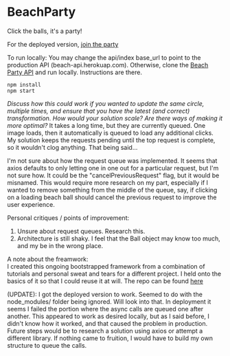 # BeachParty
Click the balls, it's a party!

For the deployed version, [join the party](http://beach-party.herokuapp.com)  

To run locally:
You may change the api/index base_url to point to the production API (beach-api.herokuap.com). Otherwise, clone the [Beach Party API](https://github.com/creatyvtype/BeachPartyApi) and run locally. Instructions are there.

`npm install`  
`npm start`

*Discuss how this could work if you wanted to update the same circle, multiple times, and ensure that you have the latest (and correct) transformation.  How would your solution scale?  Are there ways of making it more optimal?*
It takes a long time, but they are currently queued. One image loads, then it automatically is queued to load any additional clicks. My solution keeps the requests pending until the top request is complete, so it wouldn't clog anything. That being said...

I'm not sure about how the request queue was implemented. It seems that axios defaults to only letting one in one out for a particular request, but I'm not sure how. It could be the "cancelPreviousRequest" flag, but it would be misnamed. This would require more research on my part, especially if I wanted to remove something from the middle of the queue, say, if clicking on a loading beach ball should cancel the previous request to improve the user experience.

Personal critiques / points of improvement:  
1) Unsure about request queues. Research this.  
2) Architecture is still shaky. I feel that the Ball object may know too much, and my be in the wrong place.

A note about the freamwork:  
I created this ongoing bootstrapped framework from a combination of tutorials and personal sweat and tears for a different project. I held onto the basics of it so that I could reuse it at will. The repo can be found [here](https://github.com/creatyvtype/react-redux-framework)

(UPDATE): I got the deployed version to work. Seemed to do with the node_modules/ folder being ignored. Will look into that. In deployment it seems I failed the portion where the async calls are queued one after another. This appeared to work as desired locally, but as I said before, I didn't know how it worked, and that caused the problem in production. Future steps would be to research a solution using axios or attempt a different library. If nothing came to fruition, I would have to build my own structure to queue the calls.

